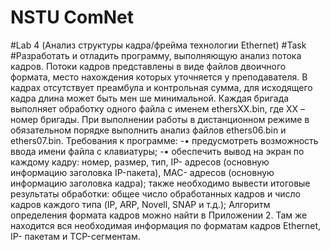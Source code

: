 # NSTU ComNet 
#Lab 4 (Анализ структуры кадра/фрейма технологии Ethernet)
#Task
#Разработать и отладить программу, выполняющую  анализ потока кадров. Потоки кадров представлены в виде файлов двоичного формата, место нахождения которых уточняется у преподавателя. В кадрах отсутствует преамбула и контрольная сумма, для исходящего кадра длина может быть мен   ше минимальной. Каждая бригада выполняет обработку одного файла с именем ethersXX.bin, где ХХ – номер бригады. 
При выполнении работы в дистанционном режиме в обязательном порядке выполнить анализ файлов ethers06.bin и ethers07.bin.
Требования к программе:
-•	предусмотреть возможность ввода имени файла с клавиатуры; 
-•	обеспечить вывод на экран по каждому кадру: номер, размер, тип, IP- адресов (основную информацию заголовка IP-пакета), MAC- адресов (основную информацию заголовка кадра); также необходимо вывести итоговые результаты обработки: общее число обработанных кадров и число кадров каждого типа (IP, ARP, Novell, SNAP и т.д.);
Алгоритм определения формата кадров можно найти в Приложении 2. Там же находится вся необходимая информация по форматам кадров Ethernet, IP- пакетам и TCP-сегментам.
